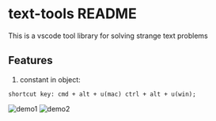 # text-tools README

This is a vscode tool library for solving strange text problems

## Features

1. constant in object:
```
shortcut key: cmd + alt + u(mac) ctrl + alt + u(win);
```

![demo1](https://assertss.oss-cn-hongkong.aliyuncs.com/assets/images/%E5%9B%BE%E7%89%87.gif)
![demo2](https://assets.haoduo.vip/hky/text-tools1.gif)




